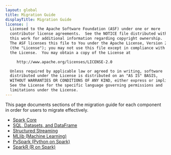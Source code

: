 ```yaml
---
layout: global
title: Migration Guide
displayTitle: Migration Guide
license: |
  Licensed to the Apache Software Foundation (ASF) under one or more
  contributor license agreements.  See the NOTICE file distributed with
  this work for additional information regarding copyright ownership.
  The ASF licenses this file to You under the Apache License, Version 2.0
  (the "License"); you may not use this file except in compliance with
  the License.  You may obtain a copy of the License at

     http://www.apache.org/licenses/LICENSE-2.0

  Unless required by applicable law or agreed to in writing, software
  distributed under the License is distributed on an "AS IS" BASIS,
  WITHOUT WARRANTIES OR CONDITIONS OF ANY KIND, either express or implied.
  See the License for the specific language governing permissions and
  limitations under the License.
---
```


This page documents sections of the migration guide for each component in order
for users to migrate effectively.

* [Spark Core](core-migration-guide.html)
* [SQL, Datasets, and DataFrame](sql-migration-guide.html)
* [Structured Streaming](ss-migration-guide.html)
* [MLlib (Machine Learning)](ml-migration-guide.html)
* [PySpark (Python on Spark)](pyspark-migration-guide.html)
* [SparkR (R on Spark)](sparkr-migration-guide.html)
